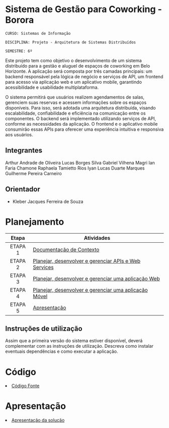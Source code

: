 # Sistema de Gestão para Coworking - Borora

`CURSO: Sistemas de Informação`

`DISCIPLINA: Projeto - Arquitetura de Sistemas Distribuídos`

`SEMESTRE: 6º`

Este projeto tem como objetivo o desenvolvimento de um sistema distribuído para a gestão e aluguel de espaços de coworking em Belo Horizonte. A aplicação será composta por três camadas principais: um backend responsável pela lógica de negócio e serviços de API, um frontend para acesso via aplicação web e um aplicativo mobile, garantindo acessibilidade e usabilidade multiplataforma.

O sistema permitirá que usuários realizem agendamentos de salas, gerenciem suas reservas e acessem informações sobre os espaços disponíveis. Para isso, será adotada uma arquitetura distribuída, visando escalabilidade, confiabilidade e eficiência na comunicação entre os componentes. O backend será implementado utilizando serviços de API, conforme as necessidades da aplicação. O frontend e o aplicativo mobile consumirão essas APIs para oferecer uma experiência intuitiva e responsiva aos usuários.

## Integrantes

Arthur Andrade de Oliveira
Lucas Borges Silva
Gabriel Vilhena Magri
Ian Faria Chamone
Raphaela Tamietto Rios
Iyan Lucas Duarte Marques
Guilherme Pereira Carneiro

## Orientador

* Kleber Jacques Ferreira de Souza

# Planejamento

| Etapa         | Atividades |
|  :----:   | ----------- |
| ETAPA 1         |[Documentação de Contexto](docs/contexto.md) <br> |
| ETAPA 2         |[Planejar, desenvolver e gerenciar APIs e Web Services](docs/backend-apis.md) <br> |
| ETAPA 3         |[Planejar, desenvolver e gerenciar uma aplicação Web](docs/frontend-web.md) |
| ETAPA 4        |[Planejar, desenvolver e gerenciar uma aplicação Móvel](docs/frontend-mobile.md) <br>  |
| ETAPA 5         | [Apresentação](presentation/README.md) |
## Instruções de utilização

Assim que a primeira versão do sistema estiver disponível, deverá complementar com as instruções de utilização. Descreva como instalar eventuais dependências e como executar a aplicação.

# Código

<li><a href="src/README.md"> Código Fonte</a></li>

# Apresentação

<li><a href="presentation/README.md"> Apresentação da solução</a></li>
